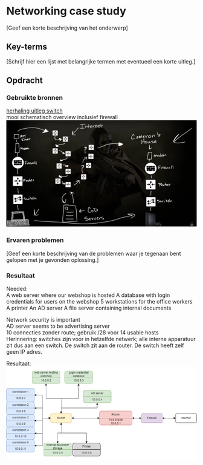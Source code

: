 # Networking case study
[Geef een korte beschrijving van het onderwerp]

## Key-terms
[Schrijf hier een lijst met belangrijke termen met eventueel een korte uitleg.]

## Opdracht
### Gebruikte bronnen
[herhaling uitleg switch](https://www.youtube.com/watch?v=9eH16Fxeb9o)  
mooi schematisch overview inclusief firewall  
![mooi schematisch overview inclusief firewall](Images/07-router-overview.PNG)

### Ervaren problemen
[Geef een korte beschrijving van de problemen waar je tegenaan bent gelopen met je gevonden oplossing.]

### Resultaat
Needed:  
    A web server where our webshop is hosted
    A database with login credentials for users on the webshop
    5 workstations for the office workers
    A printer
    An AD server
    A file server containing internal documents  

Network security is important  
AD server seems to be advertising server  
10 connecties zonder route; gebruik /28 voor 14 usable hosts  
Herinnering: switches zijn voor in hetzelfde netwerk; alle interne apparatuur zit dus aan een switch. De switch zit aan de router. De switch heeft zelf geen IP adres.  

Resultaat:  
![resultaat](Images/07-diagram-color.png)